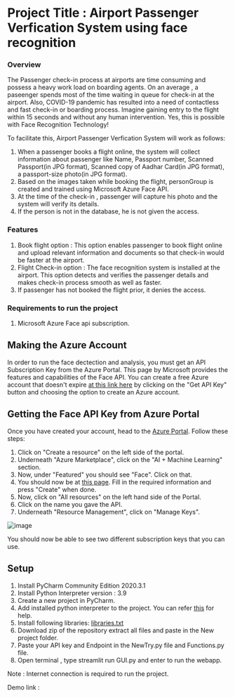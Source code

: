 
# Project Title : Airport Passenger Verfication System using face recognition

### Overview
The Passenger check-in process at airports are time consuming and possess a heavy work load on boarding agents. On an average , a paseenger spends most of the time waiting in queue for check-in at the airport. Also, COVID-19 pandemic has resulted into a need of contactless and fast check-in or boarding process.
Imagine gaining entry to the flight within 15 seconds and without any human intervention.
Yes, this is possible with Face Recognition Technology!

To facilitate this,  Airport Passenger Verfication System will work as follows:
1. When a passenger books a flight online, the system will collect information about passenger like Name, Passport number, Scanned Passport(in JPG format),  Scanned copy of Aadhar Card(in JPG format), a passport-size photo(in JPG format).
2. Based on the images taken while booking the flight, personGroup is created and trained using Microsoft Azure Face API.
3. At the time of the check-in , passenger will capture his photo and the system will verify its details.
4. If the person is not in the database, he is not given the access.

### Features
1. Book flight option : 
   This option enables passenger to book flight online and upload relevant information and documents so that check-in would be faster at      the airport.
2. Flight Check-in option :
   The face recognition system is installed at the airport.
   This option detects and verifies the passenger details and makes check-in process smooth as well as faster.
3. If passenger has not booked the flight prior, it denies the access.

### Requirements to run the project
1. Microsoft Azure Face api subscription.
## Making the Azure Account

In order to run the face dectection and analysis, you must get an API Subscription Key from the Azure Portal. This page by Microsoft provides the features and capabilities of the Face API. You can create a free Azure account that doesn't expire [at this link here](https://azure.microsoft.com/en-us/free/cognitive-services/?api=face-api) by clicking on the "Get API Key" button and choosing the option to create an Azure account.

## Getting the Face API Key from Azure Portal
Once you have created your account, head to the [Azure Portal](https://portal.azure.com/#home). Follow these steps:

1. Click on "Create a resource" on the left side of the portal.
2. Underneath "Azure Marketplace", click on the "AI + Machine Learning" section.
3. Now, under "Featured" you should see "Face". Click on that.
4. You should now be at [this page](https://portal.azure.com/#create/Microsoft.CognitiveServicesFace). Fill in the required information and press "Create" when done.
5. Now, click on "All resources" on the left hand side of the Portal.
6. Click on the name you gave the API.
7. Underneath "Resource Management", click on "Manage Keys".

![image](https://user-images.githubusercontent.com/91329086/170860986-1d42201f-e481-4ea2-bbe7-57cce398f94d.png)

You should now be able to see two different subscription keys that you can use.

## Setup
1. Install PyCharm Community Edition 2020.3.1
2. Install Python Interpreter version : 3.9
3. Create a new project in PyCharm.
4. Add installed python interpreter to the project. You can refer [this](https://www.jetbrains.com/help/pycharm/configuring-python-interpreter.html) for help.
5. Install following libraries: 
    [libraries.txt](https://github.com/Shriya0731/Microsoft-Engage-Face-Recognition-Project/files/8793034/libraries.txt)
6. Download zip of the repository extract all files and paste in the New project folder.
7. Paste your API key and Endpoint in the NewTry.py file and Functions.py file.
8. Open terminal , type streamlit run GUI.py and enter to run the webapp.

Note : Internet connection is required to run the project.

Demo link : 
